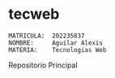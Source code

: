 # tecweb
	MATRICULA:	202235837
	NOMBRE:		Aguilar Alexis
	MATERIA:	Tecnologias Web
Repositorio Principal

